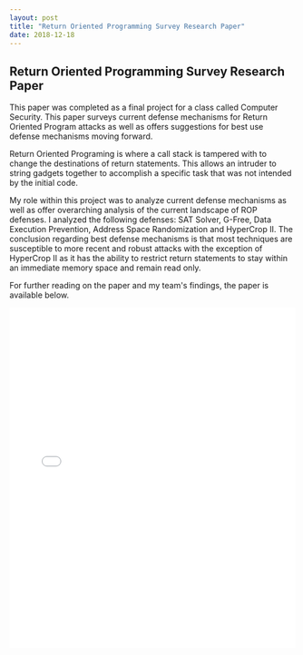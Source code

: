 ```yaml
---
layout: post
title: "Return Oriented Programming Survey Research Paper"
date: 2018-12-18
---
```


Return Oriented Programming Survey Research Paper
-------------------------------------------------

This paper was completed as a final project for a class called Computer Security. This paper surveys current defense mechanisms for Return Oriented Program attacks as well as offers suggestions for best use defense mechanisms moving forward.

Return Oriented Programing is where a call stack is tampered with to change the destinations of return statements. This allows an intruder to string gadgets together to accomplish a specific task that was not intended by the initial code.

My role within this project was to analyze current defense mechanisms as well as offer overarching analysis of the current landscape of ROP defenses. I analyzed the following defenses: SAT Solver, G-Free, Data Execution Prevention, Address Space Randomization and HyperCrop II. The conclusion regarding best defense mechanisms is that most techniques are susceptible to more recent and robust attacks with the exception of HyperCrop II as it has the ability to restrict return statements to stay within an immediate memory space and remain read only.

For further reading on the paper and my team's findings, the paper is available below.

<div class="blurb">
	<embed src="/../ROPSurvey.pdf" type="application/pdf" width="100%" height="600px" />
</div>
